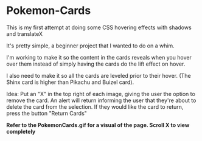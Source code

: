 # Pokemon-Cards
This is my first attempt at doing some CSS hovering effects with shadows and translateX

It's pretty simple, a beginner project that I wanted to do on a whim. 

I'm working to make it so the content in the cards reveals when you hover over them instead of simply having the cards do the lift effect on hover.

I also need to make it so all the cards are leveled prior to their hover. (The Shinx card is higher than Pikachu and Buizel card).

Idea: Put an "X" in the top right of each image, giving the user the option to remove the card. An alert will return informing the user that they're about to delete the card from the selection. If they would like the card to return, press the button "Return Cards"

**Refer to the PokemonCards.gif for a visual of the page. Scroll X to view completely**
